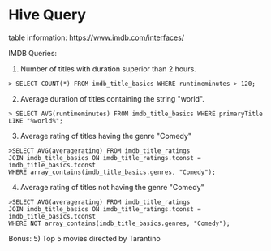 # Hive Query 

table information: https://www.imdb.com/interfaces/

IMDB Queries: 

1) Number of titles with duration superior than 2 hours.

`> SELECT COUNT(*) FROM imdb_title_basics WHERE runtimeminutes > 120;`

2) Average duration of titles containing the string "world".

`> SELECT AVG(runtimeminutes) FROM imdb_title_basics WHERE primaryTitle LIKE "%world%";`

3) Average rating of titles having the genre "Comedy"

```
>SELECT AVG(averagerating) FROM imdb_title_ratings
JOIN imdb_title_basics ON imdb_title_ratings.tconst = imdb_title_basics.tconst
WHERE array_contains(imdb_title_basics.genres, "Comedy");
```


4) Average rating of titles not having the genre "Comedy"

```
>SELECT AVG(averagerating) FROM imdb_title_ratings
JOIN imdb_title_basics ON imdb_title_ratings.tconst = imdb_title_basics.tconst
WHERE NOT array_contains(imdb_title_basics.genres, "Comedy");
```


Bonus:
5) Top 5 movies directed by Tarantino

